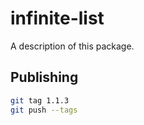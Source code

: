 # infinite-list

A description of this package.

## Publishing

```bash
git tag 1.1.3
git push --tags
```
